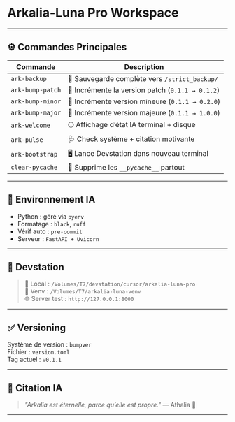 
# Arkalia-Luna Pro Workspace
---

## ⚙️ Commandes Principales

| Commande            | Description                                      |
|---------------------|--------------------------------------------------|
| `ark-backup`        | 🔐 Sauvegarde complète vers `/strict_backup/`    |
| `ark-bump-patch`    | 🔖 Incrémente la version patch (`0.1.1 → 0.1.2`) |
| `ark-bump-minor`    | 🔖 Incrémente version mineure (`0.1.1 → 0.2.0`)  |
| `ark-bump-major`    | 🔖 Incrémente version majeure (`0.1.1 → 1.0.0`)  |
| `ark-welcome`       | 🌕 Affichage d’état IA terminal + disque         |
| `ark-pulse`         | 🩺 Check système + citation motivante            |
| `ark-bootstrap`     | 🖥️ Lance Devstation dans nouveau terminal        |
| `clear-pycache`     | 🧼 Supprime les `__pycache__` partout            |

---

## 🧪 Environnement IA

- Python : géré via `pyenv`
- Formatage : `black`, `ruff`
- Vérif auto : `pre-commit`
- Serveur : `FastAPI + Uvicorn`

---

## 🔐 Devstation

> 📂 Local : `/Volumes/T7/devstation/cursor/arkalia-luna-pro`  
> 🧠 Venv : `/Volumes/T7/arkalia-luna-venv`  
> 🌐 Server test : `http://127.0.0.1:8000`

---

## ✅ Versioning

Système de version : `bumpver`  
Fichier : `version.toml`  
Tag actuel : `v0.1.1`

---

## 🧸 Citation IA

> *"Arkalia est éternelle, parce qu’elle est propre."* — Athalia 🌙

---
